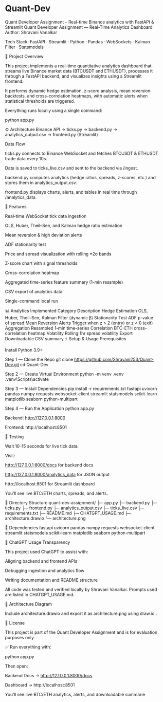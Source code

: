 # Quant-Dev
Quant Developer Assignment – Real-time Binance analytics with FastAPI &amp; Streamlit
Quant Developer Assignment — Real-Time Analytics Dashboard
Author: Shravani Vanalkar

Tech Stack: FastAPI · Streamlit · Python · Pandas · WebSockets · Kalman Filter · Statsmodels

🚀 Project Overview

This project implements a real-time quantitative analytics dashboard that streams live Binance market data (BTCUSDT and ETHUSDT), processes it through a FastAPI backend, and visualizes insights using a Streamlit frontend.

It performs dynamic hedge estimation, z-score analysis, mean reversion backtests, and cross-correlation heatmaps, with automatic alerts when statistical thresholds are triggered.

Everything runs locally using a single command:

python app.py

⚙️ Architecture
Binance API → ticks.py → backend.py → analytics_output.csv → frontend.py (Streamlit)


Data Flow

ticks.py connects to Binance WebSocket and fetches BTCUSDT & ETHUSDT trade data every 10s.

Data is saved to ticks_live.csv and sent to the backend via /ingest.

backend.py computes analytics (hedge ratios, spreads, z-scores, etc.) and stores them in analytics_output.csv.

frontend.py displays charts, alerts, and tables in real time through /analytics_data.

🧩 Features

Real-time WebSocket tick data ingestion

OLS, Huber, Theil–Sen, and Kalman hedge ratio estimation

Mean reversion & high deviation alerts

ADF stationarity test

Price and spread visualization with rolling ±2σ bands

Z-score chart with signal thresholds

Cross-correlation heatmap

Aggregated time-series feature summary (1-min resample)

CSV export of analytics data

Single-command local run

📊 Analytics Implemented
Category	Description
Hedge Estimation	OLS, Huber, Theil–Sen, Kalman Filter (dynamic β)
Stationarity Test	ADF p-value of spread
Mean Reversion Alerts	Trigger when z > 2 (entry) or z < 0 (exit)
Aggregation	Resampled 1-min time-series
Correlation	BTC-ETH cross-correlation heatmap
Volatility	Rolling 1hr spread volatility
Export	Downloadable CSV summary
⚡️ Setup & Usage
Prerequisites

Install Python 3.9+

Step 1 — Clone the Repo
git clone https://github.com/Shravani253/Quant-Dev.git
cd Quant-Dev

Step 2 — Create Virtual Environment
python -m venv .venv
.venv\Scripts\activate

Step 3 — Install Dependencies
pip install -r requirements.txt
fastapi
uvicorn
pandas
numpy
requests
websocket-client
streamlit
statsmodels
scikit-learn
matplotlib
seaborn
python-multipart


Step 4 — Run the Application
python app.py


Backend: http://127.0.0.1:8000

Frontend: http://localhost:8501

🧪 Testing

Wait 10–15 seconds for live tick data.

Visit:

http://127.0.0.1:8000/docs for backend docs

http://127.0.0.1:8000/analytics_data for JSON output

http://localhost:8501 for Streamlit dashboard

You’ll see live BTC/ETH charts, spreads, and alerts.

🧱 Directory Structure
quant-dev-assignment/
├─ app.py
├─ backend.py
├─ ticks.py
├─ frontend.py
├─ analytics_output.csv
├─ ticks_live.csv
├─ requirements.txt
├─ README.md
├─ CHATGPT_USAGE.md
├─ architecture.drawio
└─ architecture.png

🧮 Dependencies
fastapi
uvicorn
pandas
numpy
requests
websocket-client
streamlit
statsmodels
scikit-learn
matplotlib
seaborn
python-multipart

💬 ChatGPT Usage Transparency

This project used ChatGPT to assist with:

Aligning backend and frontend APIs

Debugging ingestion and analytics flow

Writing documentation and README structure

All code was tested and verified locally by Shravani Vanalkar.
Prompts used are listed in CHATGPT_USAGE.md.

🧭 Architecture Diagram

Include architecture.drawio and export it as architecture.png using draw.io
.

🧾 License

This project is part of the Quant Developer Assignment and is for evaluation purposes only.

✅ Run everything with:

python app.py


Then open:

Backend Docs → http://127.0.0.1:8000/docs

Dashboard → http://localhost:8501

You’ll see live BTC/ETH analytics, alerts, and downloadable summarie
